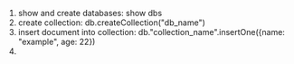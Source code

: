 1. show and create databases: show dbs
2. create collection: db.createCollection("db_name")
3. insert document into collection: db."collection_name".insertOne({name: "example", age: 22})
4. 